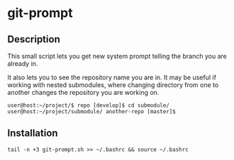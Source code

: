 # git-prompt

## Description

This small script lets you get new system prompt telling the branch you are already in.

It also lets you to see the repository name you are in. It may be useful if working with nested submodules, where changing directory from one to another changes the repository you are working on.

```
user@host:~/project/$ repo [develop]$ cd submodule/
user@host:~/project/submodule/ another-repo [master]$
```

## Installation

```tail -n +3 git-prompt.sh >> ~/.bashrc && source ~/.bashrc```




